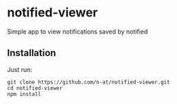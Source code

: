 notified-viewer
===============

Simple app to view notifications saved by notified

## Installation

Just run:

    git clone https://github.com/n-at/notified-viewer.git
    cd notified-viewer
    npm install
